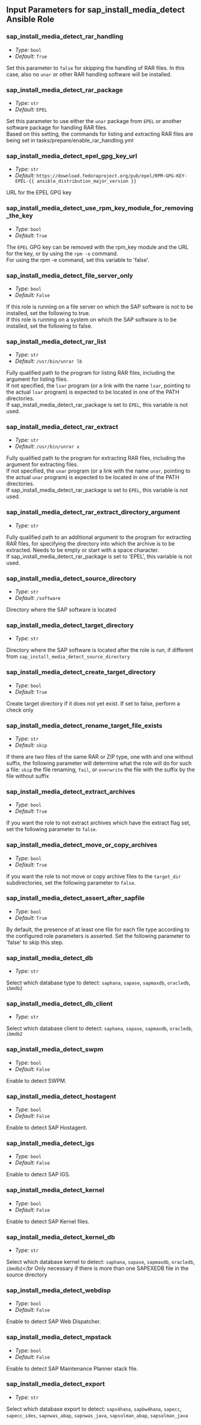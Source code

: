 ## Input Parameters for sap_install_media_detect Ansible Role
<!-- BEGIN Role Input Parameters -->
### sap_install_media_detect_rar_handling

- _Type:_ `bool`
- _Default:_ `True`

Set this parameter to `false` for skipping the handling of RAR files. In this case, also no `unar` or other RAR handling software will be installed.


### sap_install_media_detect_rar_package

- _Type:_ `str`
- _Default:_ `EPEL`

Set this parameter to use either the `unar` package from `EPEL` or another software package for handling RAR files.</br>
Based on this setting, the commands for listing and extracting RAR files are being set in tasks/prepare/enable_rar_handling.yml

### sap_install_media_detect_epel_gpg_key_url

- _Type:_ `str`
- _Default:_ `https://download.fedoraproject.org/pub/epel/RPM-GPG-KEY-EPEL-{{ ansible_distribution_major_version }}`

URL for the EPEL GPG key

### sap_install_media_detect_use_rpm_key_module_for_removing_the_key

- _Type:_ `bool`
- _Default:_ `True`

The `EPEL` GPG key can be removed with the rpm_key module and the URL for the key, or by using the `rpm -e` command.</br>
For using the rpm -e command, set this variable to 'false'.

### sap_install_media_detect_file_server_only

- _Type:_ `bool`
- _Default:_ `False`

If this role is running on a file server on which the SAP software is not to be installed, set the following to true.</br>
If this role is running on a system on which the SAP software is to be installed, set the following to false.

### sap_install_media_detect_rar_list

- _Type:_ `str`
- _Default:_ `/usr/bin/unrar lb`

Fully qualified path to the program for listing RAR files, including the argument for listing files.</br>
If not specified, the `lsar` program (or a link with the name `lsar`, pointing to the actual `lsar` program) is expected to be located in one of the PATH directories.</br>
If sap_install_media_detect_rar_package is set to `EPEL`, this variable is not used.

### sap_install_media_detect_rar_extract

- _Type:_ `str`
- _Default:_ `/usr/bin/unrar x`

Fully qualified path to the program for extracting RAR files, including the argument for extracting files.</br>
If not specified, the `unar` program (or a link with the name `unar`, pointing to the actual `unar` program) is expected to be located in one of the PATH directories.</br>
If sap_install_media_detect_rar_package is set to `EPEL`, this variable is not used.

### sap_install_media_detect_rar_extract_directory_argument

- _Type:_ `str`

Fully qualified path to an additional argument to the program for extracting RAR files, for specifying the directory into which the archive is to be extracted. Needs to be empty or start with a space character.</br>
If sap_install_media_detect_rar_package is set to 'EPEL', this variable is not used.

### sap_install_media_detect_source_directory

- _Type:_ `str`
- _Default:_ `/software`

Directory where the SAP software is located

### sap_install_media_detect_target_directory

- _Type:_ `str`

Directory where the SAP software is located after the role is run, if different from `sap_install_media_detect_source_directory`

### sap_install_media_detect_create_target_directory

- _Type:_ `bool`
- _Default:_ `True`

Create target directory if it does not yet exist. If set to false, perform a check only

### sap_install_media_detect_rename_target_file_exists

- _Type:_ `str`
- _Default:_ `skip`

If there are two files of the same RAR or ZIP type, one with and one without suffix, the following parameter will determine what the role will do for such a file: `skip` the file renaming, `fail`, or `overwrite` the file with the suffix by the file without suffix

### sap_install_media_detect_extract_archives

- _Type:_ `bool`
- _Default:_ `True`

If you want the role to not extract archives which have the extract flag set, set the following parameter to `false`.

### sap_install_media_detect_move_or_copy_archives

- _Type:_ `bool`
- _Default:_ `True`

If you want the role to not move or copy archive files to the `target_dir` subdirectories, set the following parameter to `false`.

### sap_install_media_detect_assert_after_sapfile

- _Type:_ `bool`
- _Default:_ `True`

By default, the presence of at least one file for each file type according to the configured role parameters is asserted. Set the following parameter to 'false' to skip this step.

### sap_install_media_detect_db

- _Type:_ `str`

Select which database type to detect: `saphana`, `sapase`, `sapmaxdb`, `oracledb`, `ibmdb2`

### sap_install_media_detect_db_client

- _Type:_ `str`

Select which database client to detect: `saphana`, `sapase`, `sapmaxdb`, `oracledb`, `ibmdb2`

### sap_install_media_detect_swpm

- _Type:_ `bool`
- _Default:_ `False`

Enable to detect SWPM.

### sap_install_media_detect_hostagent

- _Type:_ `bool`
- _Default:_ `False`

Enable to detect SAP Hostagent.

### sap_install_media_detect_igs

- _Type:_ `bool`
- _Default:_ `False`

Enable to detect SAP IGS.

### sap_install_media_detect_kernel

- _Type:_ `bool`
- _Default:_ `False`

Enable to detect SAP Kernel files.

### sap_install_media_detect_kernel_db

- _Type:_ `str`

Select which database kernel to detect: `saphana`, `sapase`, `sapmaxdb`, `oracledb`, `ibmdb2`</br
Only necessary if there is more than one SAPEXEDB file in the source directory

### sap_install_media_detect_webdisp

- _Type:_ `bool`
- _Default:_ `False`

Enable to detect SAP Web Dispatcher.

### sap_install_media_detect_mpstack

- _Type:_ `bool`
- _Default:_ `False`

Enable to detect SAP Maintenance Planner stack file.

### sap_install_media_detect_export

- _Type:_ `str`

Select which database export to detect: `saps4hana`, `sapbw4hana`, `sapecc`, `sapecc_ides`, `sapnwas_abap`, `sapnwas_java`, `sapsolman_abap`, `sapsolman_java`
<!-- END Role Input Parameters -->